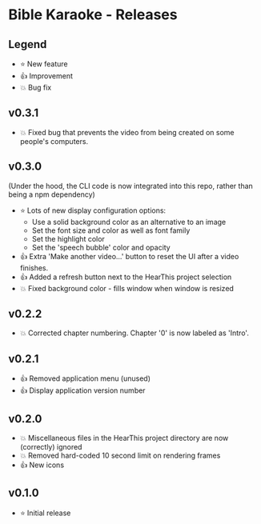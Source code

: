 # Bible Karaoke - Releases

## Legend

* :star: New feature
* :thumbsup: Improvement
* :boom: Bug fix

## v0.3.1

* :boom: Fixed bug that prevents the video from being created on some people's computers.

## v0.3.0

(Under the hood, the CLI code is now integrated into this repo, rather than being a npm dependency)

* :star: Lots of new display configuration options:
    * Use a solid background color as an alternative to an image
    * Set the font size and color as well as font family
    * Set the highlight color
    * Set the 'speech bubble' color and opacity
* :thumbsup: Extra 'Make another video...' button to reset the UI after a video finishes.
* :thumbsup: Added a refresh button next to the HearThis project selection
* :boom: Fixed background color - fills window when window is resized

## v0.2.2

* :boom: Corrected chapter numbering. Chapter '0' is now labeled as 'Intro'.

## v0.2.1

* :thumbsup: Removed application menu (unused)
* :thumbsup: Display application version number

## v0.2.0

* :boom: Miscellaneous files in the HearThis project directory are now (correctly) ignored
* :boom: Removed hard-coded 10 second limit on rendering frames
* :thumbsup: New icons

## v0.1.0

* :star: Initial release


